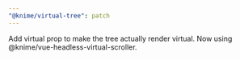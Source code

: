 ```yaml
---
"@knime/virtual-tree": patch
---
```


Add virtual prop to make the tree actually render virtual. Now using @knime/vue-headless-virtual-scroller.
